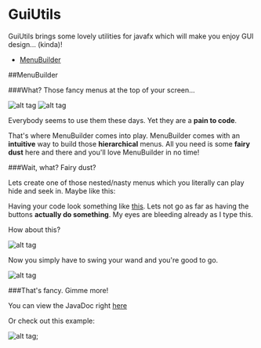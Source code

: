 # GuiUtils
GuiUtils brings some lovely utilities for javafx which will make you enjoy GUI design... (kinda)!

- [MenuBuilder](https://github.com/thamma/GuiUtils#menubuilder)

##MenuBuilder

###What?
Those fancy menus at the top of your screen...

![alt tag](http://i.imgur.com/OOZJv5T.png) ![alt tag](http://i.imgur.com/xc014Dm.png)

Everybody seems to use them these days. Yet they are a **pain to code**.

That's where MenuBuilder comes into play. MenuBuilder comes with an **intuitive** way to build those **hierarchical** menus.
All you need is some **fairy dust** here and there and you'll love MenuBuilder in no time!

	
###Wait, what? Fairy dust?

Lets create one of those nested/nasty menus which you literally can play hide and seek in. Maybe like this:


Having your code look something like [this](http://i.imgur.com/jsYHEFJ.png). Lets not go as far as having the buttons **actually do something**. My eyes are bleeding already as I type this.

How about this?

![alt tag](http://i.imgur.com/4DK2m3R.png)

Now you simply have to swing your wand and you're good to go.

![alt tag](http://i.imgur.com/XLa8Vrg.png)

###That's fancy. Gimme more!

You can view the JavaDoc right [here](thamma.github.io/GuiUtils/doc/)

Or check out this example:

![alt tag](http://i.imgur.com/J9df6bZ.png);